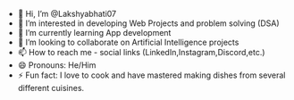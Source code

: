 - 👋 Hi, I’m @Lakshyabhati07
- 👀 I’m interested in developing Web Projects and problem solving (DSA) 
- 🌱 I’m currently learning App development
- 💞️ I’m looking to collaborate on Artificial Intelligence projects
- 📫 How to reach me - social links (LinkedIn,Instagram,Discord,etc.)
- 😄 Pronouns: He/Him
- ⚡ Fun fact: I love to cook and have mastered making dishes from several different cuisines.

<!---
Lakshyabhati07/Lakshyabhati07 is a ✨ special ✨ repository because its `README.md` (this file) appears on your GitHub profile.
You can click the Preview link to take a look at your changes.
--->
